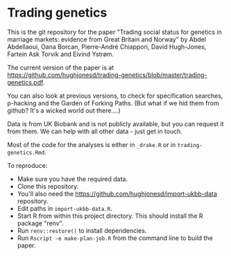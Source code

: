 
# Trading genetics

This is the git repository for the paper "Trading social status for genetics 
in marriage markets: evidence from Great Britain and Norway" by Abdel Abdellaoui, Oana
Borcan, Pierre-André Chiappori, David Hugh-Jones, Fartein Ask Torvik and Eivind Ystrøm.

The current version of the paper is at https://github.com/hughjonesd/trading-genetics/blob/master/trading-genetics.pdf.

You can also look at previous versions, to check for specification searches,
p-hacking and the Garden of Forking Paths. (But what if we hid them from github? 
It's a wicked world out there....)

Data is from UK Biobank and is not publicly available, but you can request it
from them. We can help with all other data - just get in touch.

Most of the code for the analyses is either in `_drake.R` or in `trading-genetics.Rmd`.

To reproduce:

* Make sure you have the required data.
* Clone this repository.
* You'll also need the https://github.com/hughjonesd/import-ukbb-data repository.
* Edit paths in `import-ukbb-data.R`.
* Start R from within this project directory. This should install the R package
  "renv".
* Run `renv::restore()` to install dependencies.
* Run `Rscript -e make-plan-job.R` from the command line to build the
  paper.
